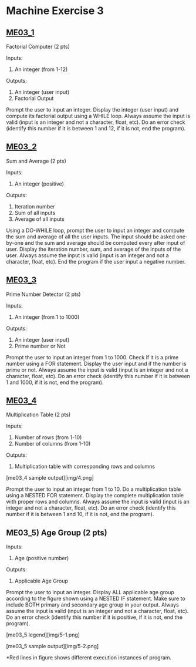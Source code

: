 # Machine Exercise 3

## [ME03_1](me03_1.c)
Factorial Computer (2 pts)

Inputs:

1. An integer (from 1-12)

Outputs:

1. An integer (user input)
2. Factorial Output

Prompt the user to input an integer. Display the integer (user input) and compute its factorial output using a WHILE loop. Always assume the input is valid (input is an integer and not a character, float, etc). Do an error check (identify this number if it is between 1 and 12, if it is not, end the program).

## [ME03_2](me03_2.c)
Sum and Average (2 pts)

Inputs:

1. An integer (positive)

Outputs:

1. Iteration number
2. Sum of all inputs
3. Average of all inputs

Using a DO-WHILE loop, prompt the user to input an integer and compute the sum and average of all the user inputs. The input should be asked one-by-one and the sum and average should be computed every after input of user. Display the iteration number, sum, and average of the inputs of the user. Always assume the input is valid (input is an integer and not a character, float, etc). End the program if the user input a negative number.

## [ME03_3](me03_3.c)
Prime Number Detector (2 pts)

Inputs:

1. An integer (from 1 to 1000)

Outputs:

1. An integer (user input)
2. Prime number or Not

Prompt the user to input an integer from 1 to 1000. Check if it is a prime number using a FOR statement. Display the user input and if the number is prime or not. Always assume the input is valid (input is an integer and not a character, float, etc). Do an error check (identify this number if it is between 1 and 1000, if it is not, end the program).

## [ME03_4](me03_4.c)
Multiplication Table (2 pts)

Inputs:

1. Number of rows (from 1-10)
2. Number of columns (from 1-10)

Outputs:

1. Multiplication table with corresponding rows and columns

[me03_4 sample output][img/4.png]

Prompt the user to input an integer from 1 to 10. Do a multiplication table using a NESTED FOR statement. Display the complete multiplication table with proper rows and columns. Always assume the input is valid (input is an integer and not a character, float, etc). Do an error check (identify this number if it is between 1 and 10, if it is not, end the program).

## ME03_5) Age Group (2 pts)

Inputs:

1. Age (positive number)

Outputs:

1. Applicable Age Group

Prompt the user to input an integer. Display ALL applicable age group according to the figure shown using a NESTED IF statement. Make sure to include BOTH primary and secondary age group in your output. Always assume the input is valid (input is an integer and not a character, float, etc). Do an error check (identify this number if it is positive, if it is not, end the program).

[me03_5 legend][img/5-1.png]

[me03_5 sample output][img/5-2.png]

*Red lines in figure shows different execution instances of program.
